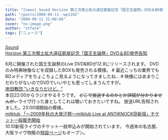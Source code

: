 ```yaml
---
title: "[news] Sound Horizon 第三次領土拡大遠征凱旋記念「国王生誕祭」DVD＆BD発売告知"
path: "/posts/2009-09-11--wp1192"
date: "2009-09-11 21:00:06"
cover: "no-image.png"
author: "stfate"
tags: ["ニュース"]
---
```


<style type="text/css">
<!--
p {white-space: pre-wrap};
-->
</style>

<a  href="http://www.soundhorizon.com/information/index.html" target="_blank">Sound Horizon 第三次領土拡大遠征凱旋記念「国王生誕祭」DVD＆BD発売告知</a>
<div >6月に開催された国王生誕祭のLive DVD&BDが<em>12.9</em>にリリースされます。
DVDのみ特典映像などを収録したBOXも発売される模様。
# 最近こっちの業界でもBDメディアをちょこちょこ見るようになってきましたね…
# 映像にはあまりこだわりがないのでDVDでいいやとも思ってしまうんですが。</div>
<a  href="http://k-kyoudan.s61.xrea.com/nicky.html" target="_blank">岸田教団 "いきなりだけど。"</a>
<div >本日22:00からラジオやるそうです。
<del>どこで放送するのかとか詳細が分かりませんが、</del>ライヴ行った身としてこれは聴いておきたいですね。
放送URL告知されました。23:00頃開始の模様。</div>
<a  href="http://www.milktub.com/" target="_blank">milktub 「～2009年秋の大発汗祭～milktub Live at ANTIKNOCK@新宿」チケット一般販売開始</a>
<div ><em>10.10</em>新宿ライヴのチケット一般申込みが開始されています。
今週末の名古屋、大阪ライヴ物販の<a href="http://milktub.com/tourgoods.html" target="_blank">特設ページ</a>もオープン。</div>
